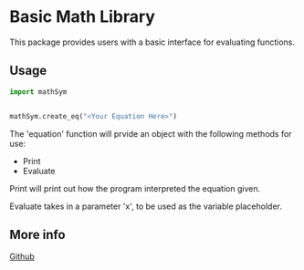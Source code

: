 # Basic Math Library

This package provides users with a basic interface for evaluating functions.

## Usage

```py
import mathSym


mathSym.create_eq("<Your Equation Here>")
```

The 'equation' function will prvide an object with the following methods for use:

* Print
* Evaluate
  
Print will print out how the program interpreted the equation given.

Evaluate takes in a parameter 'x', to be used as the variable placeholder. 

## More info
[Github](https://github.com/adasneves127/mathSym)
